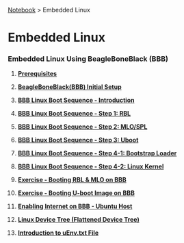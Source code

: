 <a href="../">Notebook</a> > Embedded Linux

# Embedded Linux



### Embedded Linux Using BeagleBoneBlack (BBB)

1. **<a href="./prerequisites">Prerequisites</a>**

1. **<a href="./beagleboneblack-initial-setup">BeagleBoneBlack(BBB) Initial Setup</a>**

1. **<a href="./bbb-linux-boot-sequence-introduction">BBB Linux Boot Sequence - Introduction</a>**

1. **<a href="./bbb-linux-boot-sequence-step-1-rbl">BBB Linux Boot Sequence - Step 1: RBL</a>**

1. **<a href="./bbb-linux-boot-sequence-step-2-mlo-spl">BBB Linux Boot Sequence - Step 2: MLO/SPL</a>**

1. **<a href="./bbb-linux-boot-sequence-step-3-u-boot">BBB Linux Boot Sequence - Step 3: Uboot</a>**

1. **<a href="./bbb-linux-boot-sequence-step-4-1-bootstrap-loader">BBB Linux Boot Sequence - Step 4-1: Bootstrap Loader</a>**

1. **<a href="./bbb-linux-boot-sequence-step-4-2-linux-kernel">BBB Linux Boot Sequence - Step 4-2: Linux Kernel</a>**

1. **<a href="./exercise-booting-rbl-and-mlo-on-bbb">Exercise - Booting RBL & MLO on BBB</a>**

1. **<a href="./exercise-booting-u-boot-image-on-bbb">Exercise - Booting U-boot Image on BBB</a>**

1. **<a href="./enabling-internet-on-bbb-ubuntu-host">Enabling Internet on BBB - Ubuntu Host</a>**

1. **<a href="./linux-device-tree">Linux Device Tree (Flattened Device Tree)</a>**

1. **<a href="./introduction-to-uenv-txt-file">Introduction to uEnv.txt File</a>**

